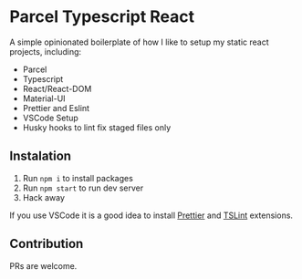 # Parcel Typescript React

A simple opinionated boilerplate of how I like to setup my static react projects, including:

- Parcel
- Typescript
- React/React-DOM
- Material-UI
- Prettier and Eslint
- VSCode Setup
- Husky hooks to lint fix staged files only

## Instalation

1. Run `npm i` to install packages
1. Run `npm start` to run dev server
1. Hack away

If you use VSCode it is a good idea to install [Prettier](https://marketplace.visualstudio.com/items?itemName=esbenp.prettier-vscode) and [TSLint](https://marketplace.visualstudio.com/items?itemName=eg2.tslint) extensions.

## Contribution

PRs are welcome.

